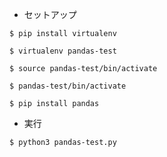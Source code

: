 - セットアップ

```shell
$ pip install virtualenv

$ virtualenv pandas-test

$ source pandas-test/bin/activate

$ pandas-test/bin/activate

$ pip install pandas
```

- 実行

```shell
$ python3 pandas-test.py
```
